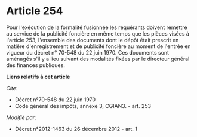 # Article 254

Pour l'exécution de la formalité fusionnée les requérants doivent remettre au service de la publicité foncière en même temps
que les pièces visées à l'article 253, l'ensemble des documents dont le dépôt était prescrit en matière d'enregistrement et
de publicité foncière au moment de l'entrée en vigueur du décret n° 70-548 du 22 juin 1970. Ces documents sont aménagés s'il
y a lieu suivant des modalités fixées par le directeur général des finances publiques.

**Liens relatifs à cet article**

_Cite_:

  - Décret n°70-548 du 22 juin 1970
  - Code général des impôts, annexe 3, CGIAN3. - art. 253

_Modifié par_:

  - Décret n°2012-1463 du 26 décembre 2012 - art. 1
